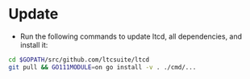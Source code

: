# Update

- Run the following commands to update ltcd, all dependencies, and install it:

```bash
cd $GOPATH/src/github.com/ltcsuite/ltcd
git pull && GO111MODULE=on go install -v . ./cmd/...
```
